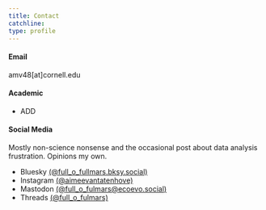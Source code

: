 ```yaml
---
title: Contact
catchline:
type: profile
---
```


#### Email
amv48[at]cornell.edu

#### Academic
* ADD

#### Social Media
Mostly non-science nonsense and the occasional post about data analysis frustration. Opinions my own.
* Bluesky [(@full_o_fullmars.bksy.social)](https://bsky.app/profile/full-o-fulmars.bsky.social)
* Instagram [(@aimeevantatenhove)](https://www.instagram.com/aimeevantatenhove/)
* Mastodon [(@full_o_fulmars@ecoevo.social)](https://ecoevo.social/@full_o_fulmars)
* Threads [(@full_o_fulmars)](https://www.threads.net/@full_o_fulmars)
